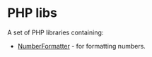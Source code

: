 PHP libs
========

A set of PHP libraries containing:
- [NumberFormatter](docs/number-tools/number-formatter.md) - for formatting numbers.
